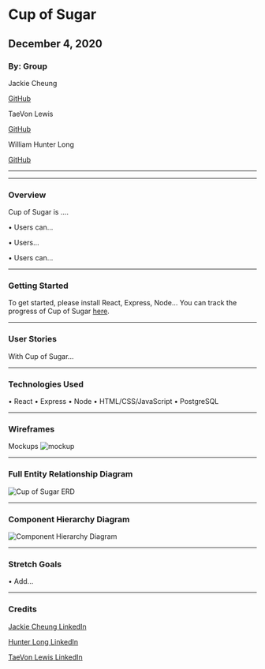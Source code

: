 # Cup of Sugar

## December 4, 2020

### By: Group

Jackie Cheung

[GitHub](https://github.com/jackcheung56)

TaeVon Lewis

[GitHub](https://github.com/lewist13)

William Hunter Long

[GitHub](https://github.com/whlong1)
*** 

---


### Overview

Cup of Sugar is ....

• Users can...

• Users...

• Users can...

---


### Getting Started

To get started, please install React, Express, Node... 
You can track the progress of Cup of Sugar [here](https://trello.com/b/BRWvHTLO/cup-of-sugar). 

***

### User Stories

With Cup of Sugar...

***

### Technologies Used

• React
• Express
• Node
• HTML/CSS/JavaScript
• PostgreSQL

---

### Wireframes

Mockups
![mockup](https://i.imgur.com/D9rOI29.png)

---

### Full Entity Relationship Diagram

![Cup of Sugar ERD](https://i.imgur.com/23xQIsN.png)

---

### Component Hierarchy Diagram

![Component Hierarchy Diagram](link)

---


### Stretch Goals

• Add...

---

### Credits


[Jackie Cheung LinkedIn](https://www.linkedin.com/in/jackiecheung/)

[Hunter Long LinkedIn](https://www.linkedin.com/in/william-hunter-long/)

[TaeVon Lewis LinkedIn](https://www.linkedin.com/in/taevonlewis/)





